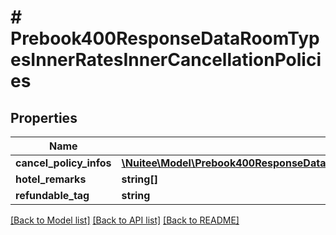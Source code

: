 # # Prebook400ResponseDataRoomTypesInnerRatesInnerCancellationPolicies

## Properties

Name | Type | Description | Notes
------------ | ------------- | ------------- | -------------
**cancel_policy_infos** | [**\Nuitee\Model\Prebook400ResponseDataRoomTypesInnerRatesInnerCancellationPoliciesCancelPolicyInfosInner[]**](Prebook400ResponseDataRoomTypesInnerRatesInnerCancellationPoliciesCancelPolicyInfosInner.md) |  | [optional]
**hotel_remarks** | **string[]** |  | [optional]
**refundable_tag** | **string** |  | [optional]

[[Back to Model list]](../../README.md#models) [[Back to API list]](../../README.md#endpoints) [[Back to README]](../../README.md)
